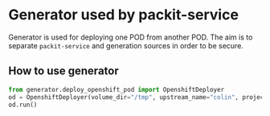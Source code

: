 # Generator used by packit-service

Generator is used for deploying one POD from another POD.
The aim is to separate `packit-service` and generation sources in order
to be secure.

## How to use generator

```python
from generator.deploy_openshift_pod import OpenshiftDeployer
od = OpenshiftDeployer(volume_dir="/tmp", upstream_name="colin", project_name="packit")
od.run()

```
